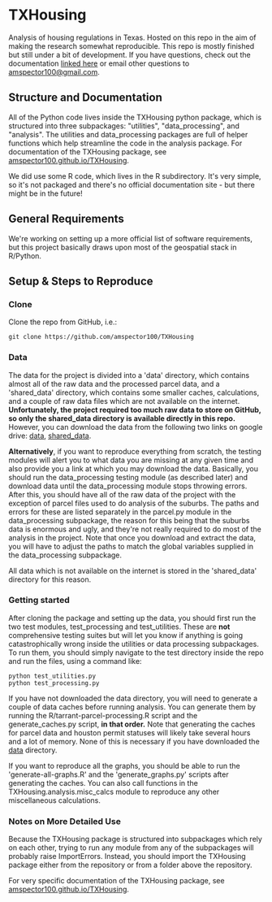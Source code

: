 # TXHousing

Analysis of housing regulations in Texas. Hosted on this repo in the aim of making the research somewhat reproducible. 
This repo is mostly finished but still under a bit of development. If you have questions, check out the 
documentation [linked here](https://amspector100.github.io/TXHousing) or email other questions to amspector100@gmail.com.

## Structure and Documentation

All of the Python code lives inside the TXHousing python package, which is structured into three subpackages:
"utilities", "data_processing", and "analysis". The utilities and data_processing packages are full of helper functions
which help streamline the code in the analysis package. For documentation of the TXHousing package, see
[amspector100.github.io/TXHousing](https://amspector100.github.io/TXHousing). 

We did use some R code, which lives in the R subdirectory. It's very simple, so it's not packaged and there's no official 
documentation site - but there might be in the future!

## General Requirements

We're working on setting up a more official list of software requirements, but this project basically draws upon most of 
the geospatial stack in R/Python. 

## Setup & Steps to Reproduce

### Clone

Clone the repo from GitHub, i.e.:

    git clone https://github.com/amspector100/TXHousing

### Data

The data for the project is divided into a 'data' directory, which contains almost all of the raw data and the processed 
parcel data, and a 'shared_data' directory, which contains some smaller caches, calculations, and a couple of  raw data 
files which are not available on the internet. **Unfortunately, the project required too much raw data to store on 
GitHub, so only the shared_data directory is available directly in this repo.** However, you can download the data from
 the following two links on google drive: [data](https://drive.google.com/open?id=1ergEpaS-vf7R-Pt_GX0yxVpYvjPxkVTF), 
 [shared_data](https://drive.google.com/open?id=1P7sBfr1suDWvi6k7LooFwDTGajvC8U1I).

**Alternatively**, if you want to reproduce everything from scratch, the testing modules will alert you to what data you are missing
at any given time and also provide you a link at which you may download the data. Basically, you should run the 
data_processing testing module (as described later) and download data until the data_processing module stops throwing 
errors. After this, you should have all of the raw data of the project with the exception of parcel files used to 
do analysis of the suburbs. The paths and errors for these are listed separately in the parcel.py module in the 
data_processing subpackage, the reason for this being that the suburbs data is enormous and ugly, and they're not really 
required to do most of the analysis in the project. Note that once you download and extract the data, you will have to
adjust the paths to match the global variables supplied in the data_processing subpackage. 

All data which is not available on the internet is stored in the 'shared_data' directory for this reason.

### Getting started

After cloning the package and setting up the data, you should first run the two test modules, test_processing and 
test_utilities. These are **not** comprehensive testing suites but will let you know if anything is going
catastrophically wrong inside the utilities or data processing subpackages. To run them, you should simply navigate to the 
test directory inside the repo and run the files, using a command like:

    python test_utilities.py
    python test_processing.py

If you have not downloaded the data directory, you will need to generate a couple of data caches before running analysis.
You can generate them by running the R/tarrant-parcel-processing.R script and the generate_caches.py script, **in that order.**
Note that generating the caches for parcel data and houston permit statuses will likely take several hours and a lot of 
memory. None of this is necessary if you have downloaded the [data](https://drive.google.com/open?id=1ergEpaS-vf7R-Pt_GX0yxVpYvjPxkVTF) directory.

If you want to reproduce all the graphs, you should be able to run the 'generate-all-graphs.R' and the 'generate_graphs.py'
scripts after generating the caches. You can also call functions in the TXHousing.analysis.misc_calcs module to reproduce
any other miscellaneous calculations. 

### Notes on More Detailed Use

Because the TXHousing package is structured into subpackages which rely on each other, trying to run any module from
any of the subpackages will probably raise ImportErrors. Instead, you should import the TXHousing package either from 
the repository or from a folder above the repository. 

For very specific documentation of the TXHousing package, see
[amspector100.github.io/TXHousing](https://amspector100.github.io/TXHousing). 